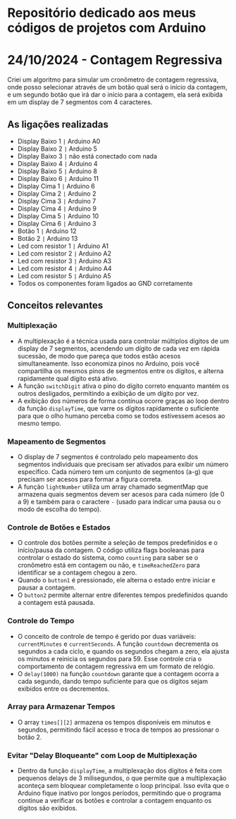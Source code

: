 # Repositório dedicado aos meus códigos de projetos com Arduino

# 24/10/2024 - Contagem Regressiva

Criei um algoritmo para simular um cronômetro de contagem regressiva, onde posso selecionar através de um botão qual será o início da contagem, e um segundo botão que irá dar o início para a contagem, ela será exibida em um display de 7 segmentos com 4 caracteres.

## As ligações realizadas

- Display Baixo 1 `|` Arduino A0
- Display Baixo 2 `|` Arduino 5
- Display Baixo 3 `|` não está conectado com nada
- Display Baixo 4 `|` Arduino 4
- Display Baixo 5 `|` Arduino 8
- Display Baixo 6 `|` Arduino 11
- Display Cima 1 `|` Arduino 6
- Display Cima 2 `|` Arduino 2
- Display Cima 3 `|` Arduino 7
- Display Cima 4 `|` Arduino 9
- Display Cima 5 `|` Arduino 10
- Display Cima 6 `|` Arduino 3
- Botão 1 `|` Arduino 12
- Botão 2 `|` Arduino 13
- Led com resistor 1 `|` Arduino A1
- Led com resistor 2 `|` Arduino A2
- Led com resistor 3 `|` Arduino A3
- Led com resistor 4 `|` Arduino A4
- Led com resistor 5 `|` Arduino A5
- Todos os componentes foram ligados ao GND corretamente

## Conceitos relevantes

### Multiplexação

- A multiplexação é a técnica usada para controlar múltiplos dígitos de um display de 7 segmentos, acendendo um dígito de cada vez em rápida sucessão, de modo que pareça que todos estão acesos simultaneamente. Isso economiza pinos no Arduino, pois você compartilha os mesmos pinos de segmentos entre os dígitos, e alterna rapidamente qual dígito está ativo.
- A função `switchDigit` ativa o pino do dígito correto enquanto mantém os outros desligados, permitindo a exibição de um dígito por vez.
- A exibição dos números de forma contínua ocorre graças ao loop dentro da função `displayTime`, que varre os dígitos rapidamente o suficiente para que o olho humano perceba como se todos estivessem acesos ao mesmo tempo.

### Mapeamento de Segmentos

- O display de 7 segmentos é controlado pelo mapeamento dos segmentos individuais que precisam ser ativados para exibir um número específico. Cada número tem um conjunto de segmentos (a-g) que precisam ser acesos para formar a figura correta.
- A função `lightNumber` utiliza um array chamado segmentMap que armazena quais segmentos devem ser acesos para cada número (de 0 a 9) e também para o caractere `-` (usado para indicar uma pausa ou o modo de escolha do tempo).

### Controle de Botões e Estados

- O controle dos botões permite a seleção de tempos predefinidos e o início/pausa da contagem. O código utiliza flags booleanas para controlar o estado do sistema, como `counting` para saber se o cronômetro está em contagem ou não, e `timeReachedZero` para identificar se a contagem chegou a zero.
- Quando o `button1` é pressionado, ele alterna o estado entre iniciar e pausar a contagem.
- O `button2` permite alternar entre diferentes tempos predefinidos quando a contagem está pausada.

### Controle do Tempo

- O conceito de controle de tempo é gerido por duas variáveis: `currentMinutes` e `currentSeconds`. A função `countdown` decrementa os segundos a cada ciclo, e quando os segundos chegam a zero, ela ajusta os minutos e reinicia os segundos para 59. Esse controle cria o comportamento de contagem regressiva em um formato de relógio.
- O `delay(1000)` na função `countdown` garante que a contagem ocorra a cada segundo, dando tempo suficiente para que os dígitos sejam exibidos entre os decrementos.

### Array para Armazenar Tempos

- O array `times[][2]` armazena os tempos disponíveis em minutos e segundos, permitindo fácil acesso e troca de tempos ao pressionar o botão 2.

### Evitar "Delay Bloqueante" com Loop de Multiplexação

- Dentro da função `displayTime`, a multiplexação dos dígitos é feita com pequenos delays de 3 milisegundos, o que permite que a multiplexação aconteça sem bloquear completamente o loop principal. Isso evita que o Arduino fique inativo por longos períodos, permitindo que o programa continue a verificar os botões e controlar a contagem enquanto os dígitos são exibidos.

